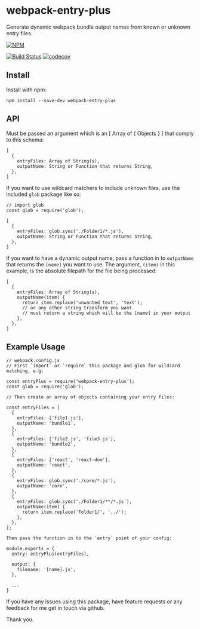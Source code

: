 # webpack-entry-plus

Generate dynamic webpack bundle output names from known or unknown entry files.


[![NPM](https://nodei.co/npm/webpack-entry-plus.png?downloads=true&downloadRank=true&stars=true)](https://nodei.co/npm/webpack-entry-plus/)


[![Build Status](https://travis-ci.org/sanjsanj/webpack-entry-plus.svg?branch=master)](https://travis-ci.org/sanjsanj/webpack-entry-plus)  [![codecov](https://codecov.io/gh/sanjsanj/webpack-entry-plus/branch/master/graph/badge.svg)](https://codecov.io/gh/sanjsanj/webpack-entry-plus)


## Install

Install with npm:

```
npm install --save-dev webpack-entry-plus
```

## API

Must be passed an argument which is an [ Array of { Objects } ] that comply to this schema:

```
[
  {
    entryFiles: Array of String(s),
    outputName: String or Function that returns String,
  },
]
```

If you want to use wildcard matchers to include unknown files, use the included `glob` package like so:

```
// import glob
const glob = require('glob');

[
  {
    entryFiles: glob.sync('./Folder1/*.js'),
    outputName: String or Function that returns String,
  },
]
```

If you want to have a dynamic output name, pass a function in to `outputName` that returns the `[name]` you want to use.  The argument, `(item)` in this example, is the absolute filepath for the file being processed:

```
[
  {
    entryFiles: Array of String(s),
    outputName(item) {
      return item.replace('unwanted text', 'text');
      // or any other string transform you want
      // must return a string which will be the [name] in your output
    },
  },
]
```

## Example Usage

```
// webpack.config.js
// First `import` or `require` this package and glob for wildcard matching, e.g:

const entryPlus = require('webpack-entry-plus');
const glob = require('glob');

// Then create an array of objects containing your entry files:

const entryFiles = [
  {
    entryFiles: ['file1.js'],
    outputName: 'bundle1',
  },
  {
    entryFiles: ['file2.js', 'file3.js'],
    outputName: 'bundle2',
  },
  {
    entryFiles: ['react', 'react-dom'],
    outputName: 'react',
  },
  {
    entryFiles: glob.sync('./core/*.js'),
    outputName: 'core',
  },
  {
    entryFiles: glob.sync('./Folder1/**/*.js'),
    outputName(item) {
      return item.replace('Folder1/', '../');
    },
  },
];

Then pass the function in to the `entry` point of your config:

module.exports = {
  entry: entryPlus(entryFiles),

  output: {
    filename: '[name].js',
  },

  ...
}
```

If you have any issues using this package, have feature requests or any feedback for me get in touch via github.

Thank you.
